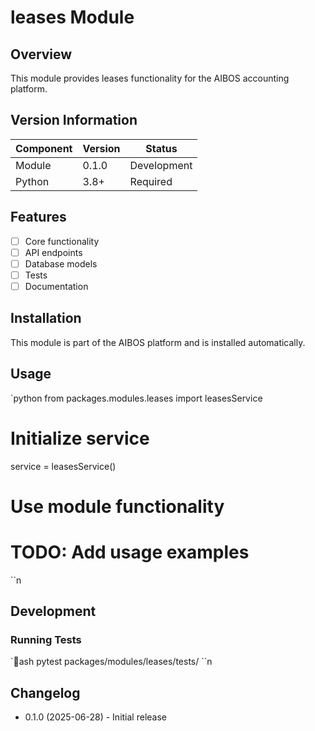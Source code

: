 ﻿# leases Module

## Overview

This module provides leases functionality for the AIBOS accounting platform.

## Version Information

| Component | Version | Status |
|-----------|---------|--------|
| Module | 0.1.0 | Development |
| Python | 3.8+ | Required |

## Features

- [ ] Core functionality
- [ ] API endpoints
- [ ] Database models
- [ ] Tests
- [ ] Documentation

## Installation

This module is part of the AIBOS platform and is installed automatically.

## Usage

`python
from packages.modules.leases import leasesService

# Initialize service
service = leasesService()

# Use module functionality
# TODO: Add usage examples
``n
## Development

### Running Tests

`ash
pytest packages/modules/leases/tests/
``n
## Changelog

- 0.1.0 (2025-06-28) - Initial release
